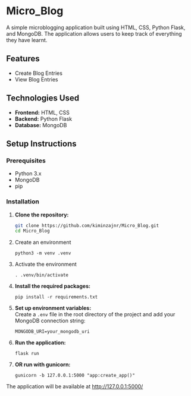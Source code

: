 # Micro_Blog

A simple microblogging application built using HTML, CSS, Python Flask, and MongoDB. The application allows users to keep track of everything they have learnt.

## Features

- Create Blog Entries 
- View Blog Entries

## Technologies Used

- **Frontend:** HTML, CSS
- **Backend:** Python Flask
- **Database:** MongoDB

## Setup Instructions

### Prerequisites

- Python 3.x
- MongoDB
- pip

### Installation

1. **Clone the repository:**

   ```bash
   git clone https://github.com/kiminzajnr/Micro_Blog.git
   cd Micro_Blog

2. Create an environment
    ```
    python3 -m venv .venv

3. Activate the environment
    ```
    . .venv/bin/activate

4. **Install the required packages:**
    ```
    pip install -r requirements.txt

5. **Set up environment variables:**  
    Create a `.env` file in the root directory of the project and add your MongoDB connection string:
    ```
    MONGODB_URI=your_mongodb_uri

6. **Run the application:**
    ```
    flask run

7. **OR run with gunicorn:**
    ```
    gunicorn -b 127.0.0.1:5000 "app:create_app()"

The application will be available at http://127.0.0.1:5000/
